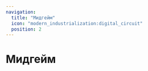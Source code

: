 ```yaml
---
navigation:
  title: "Мидгейм"
  icon: "modern_industrialization:digital_circuit"
  position: 2
---
```


# Мидгейм

<SubPages />